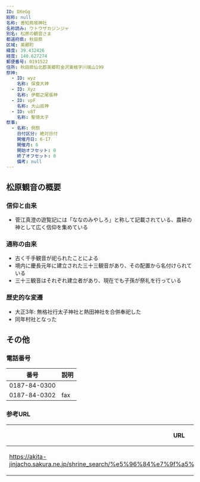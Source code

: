 ```yaml
---
ID: DXeGg
総称: null
名称: 善知鳥坂神社
名称読み: ウトウザカジンジャ
別名: 松原の観音さま
都道府県: 秋田県
区域: 美郷町
緯度: 39.432426
経度: 140.627274
郵便番号: 0191522
住所: 秋田県仙北郡美郷町金沢東根字川端山199
祭神:
  - ID: wyz
    名称: 保食大神
  - ID: Xyz
    名称: 伊都之尾張神
  - ID: vpF
    名称: 大山祇神
  - ID: v8T
    名称: 聖徳太子
祭事:
  - 名称: 例祭
    日付区分: 絶対日付
    開催月日: 6-17
    開催月: 6
    開始オフセット: 0
    終了オフセット: 0
    備考: null
---
```


## 松原観音の概要

### 信仰と由来

- 菅江真澄の遊覧記には「ななのみやしろ」と称して記載されている、農耕の神として広く信仰を集めている

### 通称の由来

- 古く千手観音が祀られたことによる
- 境内に慶長元年に建立された三十三観音があり、その配置から名付けられている
- 三十三観音はそれぞれ建立者があり、現在でも子孫が祭礼を行っている

### 歴史的な変遷

- 大正3年: 無格社行太子神社と熱田神社を合併奉祀した
- 同年村社となった

## その他

### 電話番号

| 番号         | 説明 |
| ------------ | ---- |
| 0187-84-0300 |      |
| 0187-84-0302 | fax  |

### 参考URL

| URL                                                                                                       | 説明   |
| --------------------------------------------------------------------------------------------------------- | ------ |
| https://akita-jinjacho.sakura.ne.jp/shrine_search/%e5%96%84%e7%9f%a5%e9%b3%a5%e5%9d%82%e7%a5%9e%e7%a4%be/ | 神社庁 |

